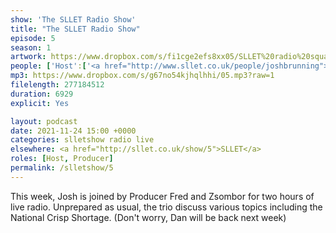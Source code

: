 ```yaml
---
show: 'The SLLET Radio Show'
title: "The SLLET Radio Show"
episode: 5
season: 1
artwork: https://www.dropbox.com/s/fi1cge2efs8xx05/SLLET%20radio%20square.png?raw=1
people: ['Host':['<a href="http://www.sllet.co.uk/people/joshbrunning">Josh Brunning</a>'], 'Guests': ['<a href="https://www.sllet.co.uk/people/fredjackson">Fred Jackson</a>','<a href="http://www.sllet.co.uk/people/zsomborszoke">Zsombor Szőke</a>'],Also Featuring: ['<a href="http://www.sllet.co.uk/people/jackholcome">Jack Holcombe</a>']]
mp3: https://www.dropbox.com/s/g67no54kjhqlhhi/05.mp3?raw=1
filelength: 277184512
duration: 6929
explicit: Yes

layout: podcast
date: 2021-11-24 15:00 +0000
categories: slletshow radio live
elsewhere: <a href="http://sllet.co.uk/show/5">SLLET</a>
roles: [Host, Producer]
permalink: /slletshow/5
---
```


This week, Josh is joined by Producer Fred and Zsombor for two hours of live radio. Unprepared as usual, the trio discuss various topics including the National Crisp Shortage. (Don't worry, Dan will be back next week)
